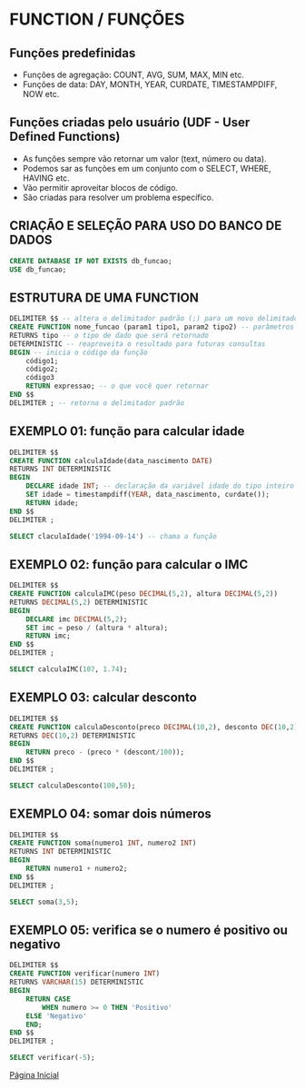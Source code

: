 # FUNCTION / FUNÇÕES

## Funções predefinidas

- Funções de agregação: COUNT, AVG, SUM, MAX, MIN etc.
- Funções de data: DAY, MONTH, YEAR, CURDATE, TIMESTAMPDIFF, NOW etc.

## Funções criadas pelo usuário (UDF - User Defined Functions)

- As funções sempre vão retornar um valor (text, número ou data).
- Podemos sar as funções em um conjunto com o SELECT, WHERE, HAVING etc.
- Vão permitir aproveitar blocos de código.
- São criadas para resolver um problema específico.

## CRIAÇÃO E SELEÇÃO PARA USO DO BANCO DE DADOS

```SQL
CREATE DATABASE IF NOT EXISTS db_funcao;
USE db_funcao;
```

## ESTRUTURA DE UMA FUNCTION

```SQL
DELIMITER $$ -- altera o delimitador padrão (;) para um novo delimitador ($$) para evitar conflitos
CREATE FUNCTION nome_funcao (param1 tipo1, param2 tipo2) -- parâmetros e tipos de dados de cada parâmetro
RETURNS tipo -- o tipo de dado que será retornado
DETERMINISTIC -- reaproveita o resultado para futuras consultas
BEGIN -- inicia o código da função
    código1;
    código2;
    código3
    RETURN expressao; -- o que você quer retornar
END $$
DELIMITER ; -- retorna o delimitador padrão
```

## EXEMPLO 01: função para calcular idade

```SQL
DELIMITER $$
CREATE FUNCTION calculaIdade(data_nascimento DATE)
RETURNS INT DETERMINISTIC
BEGIN
    DECLARE idade INT; -- declaração da variável idade do tipo inteiro
    SET idade = timestampdiff(YEAR, data_nascimento, curdate());
    RETURN idade;
END $$
DELIMITER ;

SELECT claculaIdade('1994-09-14') -- chama a função
```

## EXEMPLO 02: função para calcular o IMC

```SQL
DELIMITER $$
CREATE FUNCTION calculaIMC(peso DECIMAL(5,2), altura DECIMAL(5,2))
RETURNS DECIMAL(5,2) DETERMINISTIC
BEGIN
    DECLARE imc DECIMAL(5,2);
    SET imc = peso / (altura * altura);
    RETURN imc;
END $$
DELIMITER ;

SELECT calculaIMC(107, 1.74);
```

## EXEMPLO 03: calcular desconto

```SQL
DELIMITER $$
CREATE FUNCTION calculaDesconto(preco DECIMAL(10,2), desconto DEC(10,2))
RETURNS DEC(10,2) DETERMINISTIC
BEGIN
    RETURN preco - (preco * (descont/100));
END $$
DELIMITER ;

SELECT calculaDesconto(100,50);
```

## EXEMPLO 04: somar dois números

```SQL
DELIMITER $$
CREATE FUNCTION soma(numero1 INT, numero2 INT)
RETURNS INT DETERMINISTIC
BEGIN
    RETURN numero1 + numero2;
END $$
DELIMITER ;

SELECT soma(3,5);
```

## EXEMPLO 05: verifica se o numero é positivo ou negativo

```SQL
DELIMITER $$
CREATE FUNCTION verificar(numero INT)
RETURNS VARCHAR(15) DETERMINISTIC
BEGIN
    RETURN CASE
        WHEN numero >= 0 THEN 'Positivo'
    ELSE 'Negativo'
    END;
END $$
DELIMITER ;

SELECT verificar(-5);
```

[Página Inicial](../README.md)
